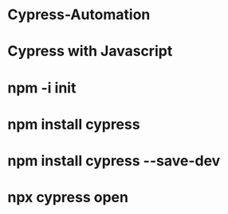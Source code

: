 # Cypress-Automation
# Cypress with Javascript
# npm -i init
# npm install cypress
# npm install cypress --save-dev
# npx cypress open